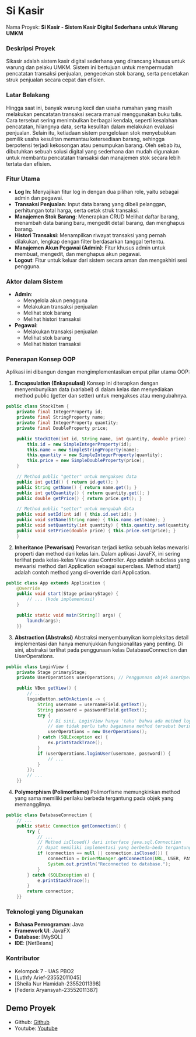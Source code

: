 # Si Kasir

Nama Proyek: **Si Kasir - Sistem Kasir Digital Sederhana untuk Warung UMKM**

### Deskripsi Proyek
Sikasir adalah sistem kasir digital sederhana yang dirancang khusus untuk warung dan pelaku UMKM. Sistem ini bertujuan untuk mempermudah pencatatan transaksi penjualan, pengecekan stok barang, serta pencetakan struk penjualan secara cepat dan efisien.

### Latar Belakang 
Hingga saat ini, banyak warung kecil dan usaha rumahan yang masih melakukan pencatatan transaksi secara manual menggunakan buku tulis. Cara tersebut sering menimbulkan berbagai kendala, seperti kesalahan pencatatan, hilangnya data, serta kesulitan dalam melakukan evaluasi penjualan. Selain itu, ketiadaan sistem pengelolaan stok menyebabkan pemilik usaha kesulitan memantau ketersediaan barang, sehingga berpotensi terjadi kekosongan atau penumpukan barang. Oleh sebab itu, dibutuhkan sebuah solusi digital yang sederhana dan mudah digunakan untuk membantu pencatatan transaksi dan manajemen stok secara lebih tertata dan efisien.

### Fitur Utama

  - **Log In**: Menyajikan fitur log in dengan dua pilihan role, yaitu sebagai admin dan pegawai.
  - **Transaksi Penjualan**: Input data barang yang dibeli pelanggan, perhitungan total harga, serta cetak struk transaksi.
  - **Manajemen Stok Barang**: Menerapkan CRUD Melihat daftar barang, menambah data barang baru, mengedit detail barang, dan menghapus barang.
  - **Histori Transaksi**: Menampilkan riwayat transaksi yang pernah dilakukan, lengkap dengan filter berdasarkan tanggal tertentu.
  - **Manajemen Akun Pegawai (Admin)**: Fitur khusus admin untuk membuat, mengedit, dan menghapus akun pegawai.
  - **Logout**: Fitur untuk keluar dari sistem secara aman dan mengakhiri sesi pengguna.

### Aktor dalam Sistem
  - **Admin**:
    - Mengelola akun pengguna
    - Melakukan transaksi penjualan
  	- Melihat stok barang
  	- Melihat histori transaksi
  - **Pegawai**:
     - Melakukan transaksi penjualan
  	 - Melihat stok barang
  	 - Melihat histori transaksi


### Penerapan Konsep OOP

Aplikasi ini dibangun dengan mengimplementasikan empat pilar utama OOP:

1. **Encapsulation (Enkapsulasi)**
Konsep ini diterapkan dengan menyembunyikan data (variabel) di dalam kelas dan menyediakan method public (getter dan setter) untuk mengakses atau mengubahnya.

```java
public class StockItem {
    private final IntegerProperty id;
    private final StringProperty name;
    private final IntegerProperty quantity;
    private final DoubleProperty price;

    public StockItem(int id, String name, int quantity, double price) {
        this.id = new SimpleIntegerProperty(id);
        this.name = new SimpleStringProperty(name);
        this.quantity = new SimpleIntegerProperty(quantity);
        this.price = new SimpleDoubleProperty(price);
    }

    // Method public "getter" untuk mengakses data
    public int getId() { return id.get(); }
    public String getName() { return name.get(); }
    public int getQuantity() { return quantity.get(); }
    public double getPrice() { return price.get(); }

    // Method public "setter" untuk mengubah data
    public void setId(int id) { this.id.set(id); }
    public void setName(String name) { this.name.set(name); }
    public void setQuantity(int quantity) { this.quantity.set(quantity); }
    public void setPrice(double price) { this.price.set(price); } 
    }

```
2. **Inheritance (Pewarisan)**
Pewarisan terjadi ketika sebuah kelas mewarisi properti dan method dari kelas lain. Dalam aplikasi JavaFX, ini sering terlihat pada kelas-kelas View atau Controller. App adalah subclass yang mewarisi method dari Application sebagai superclass. Method start() adalah contoh method yang di-override dari Application.

```java
public class App extends Application {
    @Override
    public void start(Stage primaryStage) {
        // ... (kode implementasi)
    }

    public static void main(String[] args) {
        launch(args);
    }}
```

3. **Abstraction (Abstraksi)**
Abstraksi menyembunyikan kompleksitas detail implementasi dan hanya menunjukkan fungsionalitas yang penting. Di sini, abstraksi terlihat pada penggunaan kelas DatabaseConnection dan UserOperations.


```java
public class LoginView {
    private Stage primaryStage;
    private UserOperations userOperations; // Penggunaan objek UserOperations

    public VBox getView() {
        // ...
        loginButton.setOnAction(e -> {
            String username = usernameField.getText();
            String password = passwordField.getText();
            try {
                // Di sini, LoginView hanya 'tahu' bahwa ada method loginUser()
                // dan tidak perlu tahu bagaimana method tersebut berinteraksi dengan database.
                userOperations = new UserOperations();
            } catch (SQLException ex) {
                ex.printStackTrace();
            }
            if (userOperations.loginUser(username, password)) {
                // ...
            }
        });
        // ...
    }}
```
4. **Polymorphism (Polimorfisme)**
Polimorfisme memungkinkan method yang sama memiliki perilaku berbeda tergantung pada objek yang memanggilnya.

```java
public class DatabaseConnection {
    // ...
    public static Connection getConnection() {
        try {
            // ...
            // Method isClosed() dari interface java.sql.Connection
            // dapat memiliki implementasi yang berbeda-beda tergantung driver-nya.
            if (connection == null || connection.isClosed()) {
                connection = DriverManager.getConnection(URL, USER, PASSWORD);
                System.out.println("Reconnected to database.");
            }
        } catch (SQLException e) {
            e.printStackTrace();
        }
        return connection;
    }}

```

### Teknologi yang Digunakan

  * **Bahasa Pemrograman**: Java
  * **Framework UI**: JavaFX
  * **Database**: \[MySQL]
  * **IDE**: \[NetBeans]

### Kontributor

  * Kelompok 7 - UAS PBO2
  * \[Luthfy Arief-23552011045]
  * \[Sheila Nur Hamidah-23552011398]
  * \[Federix Aryansyah-23552011387]
## Demo Proyek
<ul>
  <li>Github: <a href="https://github.com/sheila3107/UAS_PBO2_TIFRP23CNSA_KEL7">Github</a></li>
  <li>Youtube: <a href="https://youtu.be/BsSsSjyz6Ac?si=WoJxx_1-9WSYhstJ">Youtube</a></li>
</ul>
